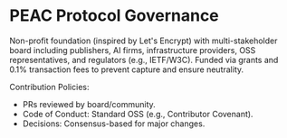 # PEAC Protocol Governance

Non-profit foundation (inspired by Let's Encrypt) with multi-stakeholder board including publishers, AI firms, infrastructure providers, OSS representatives, and regulators (e.g., IETF/W3C). Funded via grants and 0.1% transaction fees to prevent capture and ensure neutrality.

Contribution Policies:
- PRs reviewed by board/community.
- Code of Conduct: Standard OSS (e.g., Contributor Covenant).
- Decisions: Consensus-based for major changes.